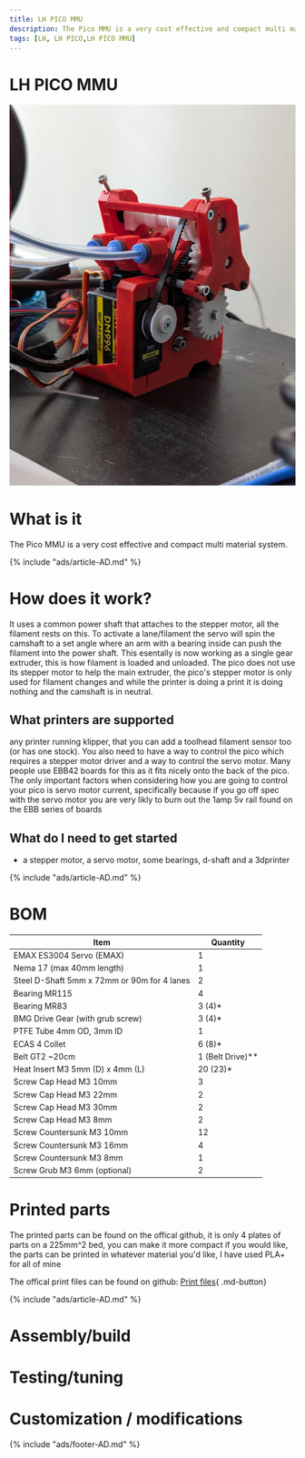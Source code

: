 ```yaml
---
title: LH PICO MMU
description: The Pico MMU is a very cost effective and compact multi material system. 
tags: [LH, LH PICO,LH PICO MMU]
---
```

# LH PICO MMU
![LH PICO MMU photo](./PICO-MMU/PXL_20250116_114328519.jpg)

# What is it
The Pico MMU is a very cost effective and compact multi material system. 

{% include "ads/article-AD.md" %}

# How does it work?
It uses a common power shaft that attaches to the stepper motor, all the filament rests on this. To activate a lane/filament the servo will spin the camshaft to a set angle where an arm with a bearing inside can push the filament into the power shaft. This esentally is now working as a single gear extruder, this is how filament is loaded and unloaded. The pico does not use its stepper motor to help the main extruder, the pico's stepper motor is only used for filament changes and while the printer is doing a print it is doing nothing and the camshaft is in neutral.

## What printers are supported
any printer running klipper, that you can add a toolhead filament sensor too (or has one stock). You also need to have a way to control the pico which requires a stepper motor driver and a way to control the servo motor. Many people use EBB42 boards for this as it fits nicely onto the back of the pico. The only important factors when considering how you are going to control your pico is servo motor current, specifically because if you go off spec with the servo motor you are very likly to burn out the 1amp 5v rail found on the EBB series of boards

## What do I need to get started
 - a stepper motor, a servo motor, some bearings, d-shaft and a 3dprinter


{% include "ads/article-AD.md" %}

# BOM
| **Item** | **Quantity** |
|--------------------------------|-----------|
| EMAX ES3004 Servo (EMAX) |	1 |
| Nema 17 (max 40mm length) |	1 |
| Steel D-Shaft 5mm x 72mm or 90m for 4 lanes |	2 |
| Bearing MR115 |	4 |
| Bearing MR83 |	3 (4)* |
| BMG Drive Gear (with grub screw) |	3 (4)* |
| PTFE Tube 4mm OD, 3mm ID |	1 |
| ECAS 4 Collet |	6 (8)* |
| Belt GT2 ~20cm |	1 (Belt Drive)**|
| Heat Insert M3 5mm (D) x 4mm (L) |	20 (23)* |
| Screw Cap Head M3 10mm |	3 |
| Screw Cap Head M3 22mm |	2 |
| Screw Cap Head M3 30mm |	2 |
| Screw Cap Head M3 8mm |	2 |
| Screw Countersunk M3 10mm |	12 |
| Screw Countersunk M3 16mm |	4 |
| Screw Countersunk M3 8mm |	1 |
| Screw Grub M3 6mm (optional) |	2 |


# Printed parts
The printed parts can be found on the offical github, it is only 4 plates of parts on a 225mm^2 bed, you can make it more compact if you would like, the parts can be printed in whatever material you'd like, I have used PLA+ for all of mine

The offical print files can be found on github: [Print files](https://github.com/lhndo/LH-Stinger/tree/main/User_Mods/MMU/Stinger%20Pico%20MMU%20-%20%40LH){ .md-button}

{% include "ads/article-AD.md" %}

# Assembly/build



# Testing/tuning

# Customization / modifications

{% include "ads/footer-AD.md" %}


